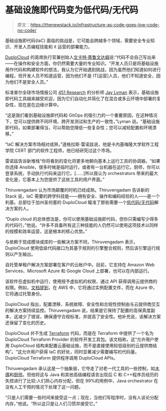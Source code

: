 # 基础设施即代码变为低代码/无代码

> 原文：<https://thenewstack.io/infrastructure-as-code-goes-low-code-no-code/>

基础设施即代码(IaC) 面临的挑战是，它可能会跨越多个领域，需要安全专业知识、开发人员编程技能和 it 运营的部署能力。

[DuploCloud](https://duplocloud.com/platform/) 的首席执行官兼创始人[文卡特·蒂鲁文达姆](https://www.linkedin.com/in/venkat-thiruvengadam-35a7396)说:“代码不会自己写出来——在操作和安全方面，你仍然需要大量的专业知识。“开发人员只是将基础设施用作代码和构建软件的想法，我认为它开始遇到挑战，因为虽然他们知道如何进行编程，但开发人员不知道运营，因为他们不是 IT[运营]人员，他们不知道安全，因为他们不是安全人员。”

标准普尔全球市场情报公司 [451 Research](https://451research.com/) 的分析师 [Jay Lyman](https://www.linkedin.com/in/jaylyman/) 表示，基础设施即代码工具越来越受欢迎，因为它们自动化并简化了在混合或多云环境中部署的复杂性，现在是在边缘计算中。

“这是我们看到基础设施即代码和 GitOps 的吸引力的一个重要原因，在这种情况下，您可以提供跨不同环境、跨开发测试和生产的一致性，”Lyman 说。“基础设施即代码，如果部署得当，可以帮助您降低一些复杂性；您可以减轻配置和环境漂移。”

“IaC 解决方案市场相对成熟，”道格拉斯·雷诺兹说，他是卡内基梅隆大学软件工程学院 CERT 部门的软件工程师，他已经研究过这个市场。

雷诺兹告诉新堆栈“你将看到的变化将更多地朝向基本上运行工具的协调器。“如果你选择 Ansible，很多时候是临时运行，或者有一台机器在运行它。厨师，你可以登录系统，手动执行代码来运行它。[……]所以我认为 orchestrators 带来的最大变化是，它基本上为您提供了这些工具的用户界面。”

Thiruvengadam 认为市场颠覆的时机已经成熟。Thiruvengadam 告诉新的 Stack 说，IaC 需要的跨学科技能——拥有安全、操作和编码经验的人——是一个利基。总部位于加州圣何塞的 DuploCloud 瞄准了那些需要一个[低代码/无代码](https://thenewstack.io/low-code-does-not-mean-low-risk/)解决方案的人。

“Duplo cloud 的总体想法是，你可以使用基础设施即代码，但你只需编写少得多的代码行，”他说。“许多不具备所有这三种技能的人仍然可以使用这项技术以同样的规模和效率运营，这是根本的核心优势。”

与依赖于现成模块或库的一些解决方案不同，Thiruvengadam 表示，DuploCloud 使用低级代码接口为其基于规则的引擎整合规则，然后该引擎运行规则以产生输出。

自托管单租户解决方案部署在客户的云帐户中。目前，它支持在 Amazon Web Services、Microsoft Azure 和 Google Cloud 上部署，也可以在内部运行。

该软件在虚拟机中运行，使用授予虚拟机的权限，通过 API 获得调用云提供商的权限。例如，[文档提到](https://docs.duplocloud.com/docs/faq)，在 AWS 中，它将通过实例配置文件，而在 Azure 中，它将通过托管身份。

DuploCloud 指出，配置漂移、系统故障、安全性和合规性控制由与云提供商交互的解决方案持续监控。Thiruvengadam 说，结果是它保持了配置的高保真度副本，这减少了错误，确保遵守合规标准，并提高了安全性。他补充说，该解决方案还保留了变化的历史。

DuploCloud 并不生成 [Terraform](https://thenewstack.io/how-to-scale-your-terraform-infrastructure/) 代码，而是在 Terraform 中提供了一个名为 DuploCloud Terraform Provider 的软件开发工具包。该文档称，这“允许用户使用 DuploCloud 结构来配置云基础设施，而不是直接使用较低级别的云提供商结构”。“这允许用户获得 IaC 的好处，同时显著减少需要编写的代码量。DuploCloud Terraform 提供程序调用 DuploCloud APIs。

Thiruvengadam 承认这是一个抽象层，它夺走了对老一代工具的一些控制，如[木偶](https://thenewstack.io/puppet-missed-the-kubernetes-boat-then-perforce-came-along/)和[厨师](https://thenewstack.io/chef-extends-security-and-compliance-across-hybrid-cloud/)。但他将这与 Java 和其他高级编程语言出现后 C 和 C++程序员经历的失控进行了比较:人们担心内存分配，但在 99%的用例中，Java orchestrator 在没有人工干预的情况下处理了这一问题。

“只是人们需要一些时间来接受这一点；现在，当他们写程序时，没有人谈论分配内存，”他说。“所以这只是让人们习惯并接受它。”

<svg xmlns:xlink="http://www.w3.org/1999/xlink" viewBox="0 0 68 31" version="1.1"><title>Group</title> <desc>Created with Sketch.</desc></svg>